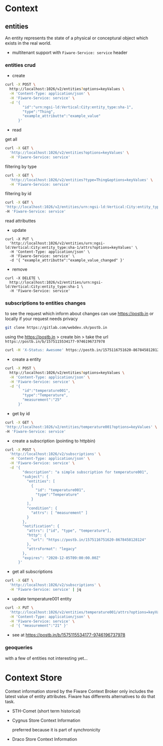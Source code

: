 # Context


## entities

An entity represents the state of a physical or conceptural object which exists in the real world.

- multitenant support with `Fiware-Service: service` header

### entities crud


- create

```bash
curl -X POST \
  http://localhost:1026/v2/entities?options=keyValues \
  -H 'Content-Type: application/json' \
  -H 'Fiware-Service: service' \
  -d '{
        "id":"urn:ngsi-ld:Vertical:City:entity_type:sha-1",
        "type":"Thing",
        "example_attributte":"example_value"
      }'
```
- read

get all

```bash
curl -X GET \
  'http://localhost:1026/v2/entities?options=keyValues' \
  -H 'Fiware-Service: service'
```

filtering by type

```bash
curl -X GET \
  'http://localhost:1026/v2/entities?type=Thing&options=keyValues' \
  -H 'Fiware-Service: service'
```

filtering by id

```bash
curl -X GET \
'http://localhost:1026/v2/entities/urn:ngsi-ld:Vertical:City:entity_type:sha-1?type=Thing&options=keyValues' \
-H 'Fiware-Service: service'
```

read attributtes

- update

```
curl -X PUT \
  'http://localhost:1026/v2/entities/urn:ngsi-ld:Vertical:City:entity_type:sha-1/attrs?options=keyValues' \
  -H 'Content-Type: application/json' \
  -H 'Fiware-Service: service' \
  -d '{ "example_attributte":"example_value_changed" }'
```

- remove

```
curl -X DELETE \
  http://localhost:1026/v2/entities/urn:ngsi-ld:Vertical:City:entity_type:sha-1 \
  -H 'Fiware-Service: service'
```

### subscriptions to entities changes

to see the request which inform about changes can use https://postb.in or locally if your request needs privacy

```bash
git clone https://gitlab.com/webdev.sh/postb.in
```

using the https://postb.in > create bin > take the url `https://postb.in/b/1575115534177-9746196737978`

```bash
curl -H 'X-Status: Awesome' https://postb.in/1575116751620-8678458128124
```


- create a entity

```bash
curl -X POST \
  http://localhost:1026/v2/entities?options=keyValues \
  -H 'Content-Type: application/json' \
  -H 'Fiware-Service: service' \
  -d '{
        "id":"temperature001",
        "type":"Temperature",
        "measurement":"25"
      }'
```

- get by id

```bash
curl -X GET \
'http://localhost:1026/v2/entities/temperature001?options=keyValues' \
-H 'Fiware-Service: service'
```

- create a subscription (pointing to httpbin)

```bash
curl -X POST \
  'http://localhost:1026/v2/subscriptions' \
  -H 'Content-Type: application/json' \
  -H 'Fiware-Service: service' \
  -d '{
        "description": "a simple subscription for temperature001",
        "subject": {
          "entities": [
            {
              "id": "temperature001",
              "type":"Temperature"
            }
          ],
          "condition": {
            "attrs": [ "measurement" ]
          }
        },
        "notification": {
          "attrs": ["id", "type", "temperature"],
          "http": {
            "url": "https://postb.in/1575116751620-8678458128124"
          },
          "attrsFormat": "legacy"
        },
        "expires": "2020-12-05T09:00:00.00Z"
      }'
```

- get all subscriptions

```bash
curl -X GET \
  'http://localhost:1026/v2/subscriptions' \
  -H 'Fiware-Service: service' | jq
```

- update temperature001 entity

```bash
curl -X PUT \
  'http://localhost:1026/v2/entities/temperature001/attrs?options=keyValues' \
  -H 'Content-Type: application/json' \
  -H 'Fiware-Service: service' \
  -d '{ "measurement":"21" }'
```

- see at https://postb.in/b/1575115534177-9746196737978


### geoqueries

with a few of entities not interesting yet...





# Context Store

Context information stored by the Fiware Context Broker only includes the latest value of entity attributes. Fiware has differents alternatives to do that task.

- STH-Comet (short term historical)

- Cygnus Store Context Information

  preferred because it is part of synchronicity

- Draco Store Context Information
